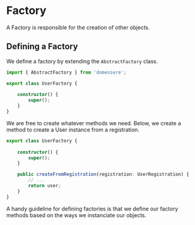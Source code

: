 # Factory
A Factory is responsible for the creation of other objects. 

## Defining a Factory
We define a factory by extending the `AbstractFactory` class.
```ts
import { AbstractFactory } from 'domeniere';

export class UserFactory {
    
    constructor() {
        super();
    }
}
```
We are free to create whatever methods we need. Below, we create a method to create a User instance from a registration.
```ts
export class UserFactory {
    
    constructor() {
        super();
    }

    public createFromRegistration(registration: UserRegistration) {
        // ...
        return user;
    }
}
```
A handy guideline for defining factories is that we define our factory methods based on the ways we instanciate our objects.